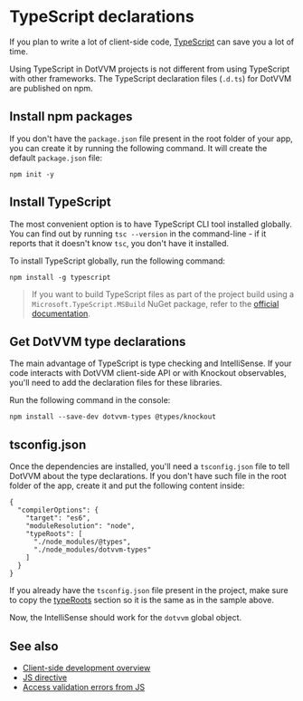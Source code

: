 # TypeScript declarations

If you plan to write a lot of client-side code, [TypeScript](https://www.typescriptlang.org/) can save you a lot of time.

Using TypeScript in DotVVM projects is not different from using TypeScript with other frameworks. The TypeScript declaration files (`.d.ts`) for DotVVM are published on npm.


## Install npm packages

If you don't have the `package.json` file present in the root folder of your app, you can create it by running the following command. It will create the default `package.json` file:

```
npm init -y
```

## Install TypeScript

The most convenient option is to have TypeScript CLI tool installed globally. You can find out by running `tsc --version` in the command-line - if it reports that it doesn't know `tsc`, you don't have it installed.

To install TypeScript globally, run the following command:

```
npm install -g typescript
```

> If you want to build TypeScript files as part of the project build using a `Microsoft.TypeScript.MSBuild` NuGet package, refer to the [official documentation](https://www.typescriptlang.org/docs/handbook/integrating-with-build-tools.html#nuget).

## Get DotVVM type declarations

The main advantage of TypeScript is type checking and IntelliSense. If your code interacts with DotVVM client-side API or with Knockout observables, you'll need to add the declaration files for these libraries.

Run the following command in the console:

```
npm install --save-dev dotvvm-types @types/knockout
```

## tsconfig.json

Once the dependencies are installed, you'll need a `tsconfig.json` file to tell DotVVM about the type declarations. If you don't have such file in the root folder of the app, create it and put the following content inside:

```
{
  "compilerOptions": {
    "target": "es6",
    "moduleResolution": "node",
    "typeRoots": [
      "./node_modules/@types", 
      "./node_modules/dotvvm-types"
    ]
  }
}
```

If you already have the `tsconfig.json` file present in the project, make sure to copy the [typeRoots](https://www.typescriptlang.org/tsconfig#typeRoots) section so it is the same as in the sample above.

Now, the IntelliSense should work for the `dotvvm` global object.

## See also

* [Client-side development overview](overview)
* [JS directive](js-directive/overview)
* [Access validation errors from JS](access-validation-errors-from-js)
